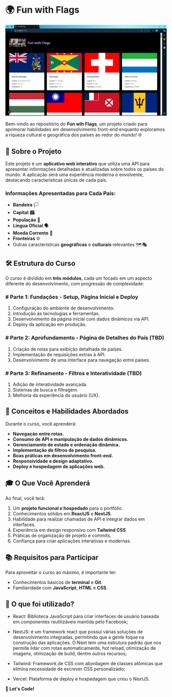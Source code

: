 # 🌍 Fun with Flags

![Fun with Flags](./image.png)

Bem-vindo ao repositório do **Fun wih Flags**, um projeto criado para aprimorar habilidades em desenvolvimento front-end enquanto exploramos a riqueza cultural e geográfica dos países ao redor do mundo! 🌐


## 📖 Sobre o Projeto

Este projeto é um **aplicativo web interativo** que utiliza uma API para apresentar informações detalhadas e atualizadas sobre todos os países do mundo. A aplicação será uma experiência moderna e envolvente, destacando características únicas de cada país.

### Informações Apresentadas para Cada País:

- **Bandeira** 🏳️  
- **Capital** 🏙️  
- **População** 👥  
- **Língua Oficial** 🗣️  
- **Moeda Corrente** 💱  
- **Fronteiras** 🌐  
- Outras características **geográficas** e **culturais** relevantes 🗺️🎭  


## 🛠️ Estrutura do Curso

O curso é dividido em **três módulos**, cada um focado em um aspecto diferente do desenvolvimento, com progressão de complexidade:

### **# Parte 1: Fundações - Setup, Página Inicial e Deploy**  
1. Configuração do ambiente de desenvolvimento.  
2. Introdução às tecnologias e ferramentas.  
3. Desenvolvimento da página inicial com dados dinâmicos via API.  
4. Deploy da aplicação em produção.

### **# Parte 2: Aprofundamento - Página de Detalhes do País (TBD)**  
1. Criação de rotas para exibição detalhada de países.  
2. Implementação de requisições extras à API.  
3. Desenvolvimento de uma interface para navegação entre países.

### **# Parte 3: Refinamento - Filtros e Interatividade (TBD)**  
1. Adição de interatividade avançada.  
2. Sistemas de busca e filtragem.  
3. Melhoria da experiência do usuário (UX).


## 🌟 Conceitos e Habilidades Abordados

Durante o curso, você aprenderá:

- **Navegação entre rotas.**  
- **Consumo de API e manipulação de dados dinâmicos.**  
- **Gerenciamento de estado e ordenação dinâmica.**  
- **Implementação de filtros de pesquisa.**  
- **Boas práticas em desenvolvimento front-end.**  
- **Responsividade e design adaptativo.**  
- **Deploy e hospedagem de aplicações web.**


## 🎓 O Que Você Aprenderá

Ao final, você terá:

1. Um **projeto funcional e hospedado** para o portfólio.  
2. Conhecimentos sólidos em **ReactJS** e **NextJS**.  
3. Habilidade para realizar chamadas de API e integrar dados em interfaces.  
4. Experiência em design responsivo com **Tailwind CSS**.  
5. Práticas de organização de projeto e commits.  
6. Confiança para criar aplicações interativas e modernas.


## 📚 Requisitos para Participar

Para aproveitar o curso ao máximo, é importante ter:

- Conhecimentos básicos de **terminal** e **Git**.  
- Familiaridade com **JavaScript**, **HTML** e **CSS**.  


## 🚀 O que foi utilizado?
* React: Biblioteca JavaScript para criar interfaces de usuário baseada em componentes reutilizáveis mantida pelo Facebook;

* NextJS: é um framework react que possui várias soluções de desenvolvimento integradas, permitindo que a gente foque na construção das aplicações. O Next tem uma estrutura padrão que nos permite lidar com rotas automaticamente, hot reload, otimização de imagens, otimização de build, dentre outros recursos;

* Tailwind: Framework de CSS com abordagem de classes atômicas que elimina necessidade de escrever CSS personalizado;

* Vercel: Plataforma de deploy e hospedagem que criou o NextJS.

**🌟 Let's Code!**